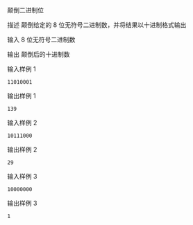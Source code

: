颠倒二进制位

描述
颠倒给定的 8 位无符号二进制数，并将结果以十进制格式输出

输入
8 位无符号二进制数

输出
颠倒后的十进制数

输入样例 1
```
11010001
```

输出样例 1
```
139
```

输入样例 2
```
10111000
```

输出样例 2
```
29
```

输入样例 3
```
10000000
```

输出样例 3
```
1
```